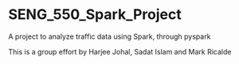 # SENG_550_Spark_Project
A project to analyze traffic data using Spark, through pyspark

This is a group effort by Harjee Johal, Sadat Islam and Mark Ricalde
